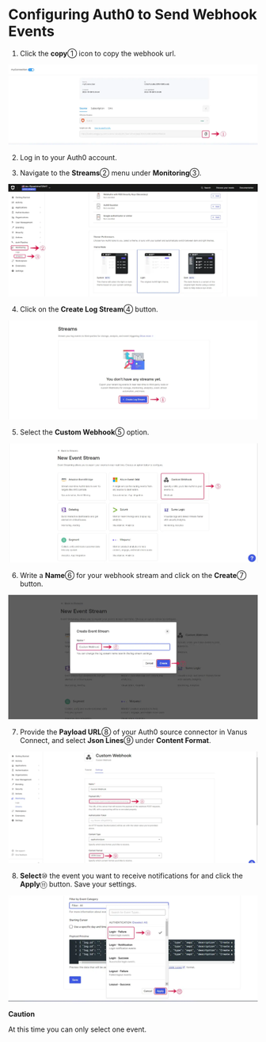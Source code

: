 # **Configuring Auth0 to Send Webhook Events**

1. Click the **copy**① icon to copy the webhook url.

![auth0_webhook_1a.webp](images/auth0_webhook_1a.webp)

2. Log in to your Auth0 account.

3. Navigate to the **Streams**② menu under **Monitoring**③.

![auth0_webhook_1.webp](images/auth0_webhook_1.webp)

4. Click on the **Create Log Stream**④ button.

![auth0_webhook_2.webp](images/auth0_webhook_2.webp)

5. Select the **Custom Webhook**⑤ option.

![auth0_webhook_3.webp](images/auth0_webhook_3.webp)

6. Write a **Name**⑥ for your webhook stream and click on the **Create**⑦ button.

![auth0_webhook_4.webp](images/auth0_webhook_4.webp)

7. Provide the **Payload URL**⑧ of your Auth0 source connector in Vanus Connect, and select **Json Lines**⑨ under **Content Format**.

![auth0_webhook_5.webp](images/auth0_webhook_5.webp)

8. **Select**⑩ the event you want to receive notifications for and click the **Apply**⑪ button. Save your settings.

![auth0_webhook_6.webp](images/auth0_webhook_6.webp)

**Caution**

At this time you can only select one event. 

